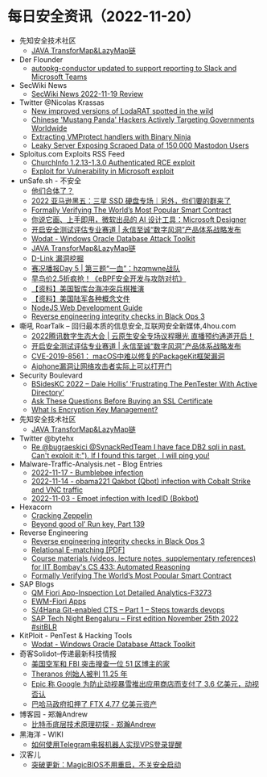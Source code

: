 # 每日安全资讯（2022-11-20）

- 先知安全技术社区
  - [JAVA TransforMap&LazyMap链](https://xz.aliyun.com/t/11861)
- Der Flounder
  - [autopkg-conductor updated to support reporting to Slack and Microsoft Teams](https://derflounder.wordpress.com/2022/11/19/autopkg-conductor-updated-to-support-reporting-to-slack-and-microsoft-teams/)
- SecWiki News
  - [SecWiki News 2022-11-19 Review](http://www.sec-wiki.com/?2022-11-19)
- Twitter @Nicolas Krassas
  - [New improved versions of LodaRAT spotted in the wild](https://twitter.com/Dinosn/status/1594001784065908736)
  - [Chinese 'Mustang Panda' Hackers Actively Targeting Governments Worldwide](https://twitter.com/Dinosn/status/1593860327984300034)
  - [Extracting VMProtect handlers with Binary Ninja](https://twitter.com/Dinosn/status/1593854531795931143)
  - [Leaky Server Exposing Scraped Data of 150,000 Mastodon Users](https://twitter.com/Dinosn/status/1593854458634866689)
- Sploitus.com Exploits RSS Feed
  - [ChurchInfo 1.2.13-1.3.0 Authenticated RCE exploit](https://sploitus.com/exploit?id=MSF:EXPLOIT-MULTI-HTTP-CHURCHINFO_UPLOAD_EXEC-&utm_source=rss&utm_medium=rss)
  - [Exploit for Vulnerability in Microsoft exploit](https://sploitus.com/exploit?id=DD36D028-7FB1-5824-9756-09BA3927DCEE&utm_source=rss&utm_medium=rss)
- unSafe.sh - 不安全
  - [他们合体了？](https://buaq.net/go-136392.html)
  - [2022 亚马逊黑五：三星 SSD 硬盘专场｜另外，你们要的群来了](https://buaq.net/go-136391.html)
  - [Formally Verifying The World’s Most Popular Smart Contract](https://buaq.net/go-136385.html)
  - [你说它画、上手即用，微软出品的 AI 设计工具：Microsoft Designer](https://buaq.net/go-136390.html)
  - [开启安全测试评估专业赛道 | 永信至诚“数字风洞”产品体系战略发布](https://buaq.net/go-136386.html)
  - [Wodat - Windows Oracle Database Attack Toolkit](https://buaq.net/go-136387.html)
  - [JAVA TransforMap&LazyMap链](https://buaq.net/go-136379.html)
  - [D-Link 漏洞挖掘](https://buaq.net/go-136394.html)
  - [赛况播报Day 5 | 第三题“一血”：hzqmwne战队](https://buaq.net/go-136393.html)
  - [早鸟价2.5折疯抢！《eBPF安全开发与攻防对抗》](https://buaq.net/go-136395.html)
  - [【资料】美国智库台海冲突兵棋推演](https://buaq.net/go-136401.html)
  - [【资料】美国陆军各种概念文件](https://buaq.net/go-136400.html)
  - [NodeJS Web Development Guide](https://buaq.net/go-136377.html)
  - [Reverse engineering integrity checks in Black Ops 3](https://buaq.net/go-136375.html)
- 嘶吼 RoarTalk – 回归最本质的信息安全,互联网安全新媒体,4hou.com
  - [2022腾讯数字生态大会 | 云原生安全专场议程曝光 直播预约通道开启！](https://www.4hou.com/posts/ZXB8)
  - [开启安全测试评估专业赛道 | 永信至诚“数字风洞”产品体系战略发布](https://www.4hou.com/posts/gXjD)
  - [CVE-2019-8561： macOS中难以修复的PackageKit框架漏洞](https://www.4hou.com/posts/zlDO)
  - [Aiphone漏洞让网络攻击者实际上可以打开门](https://www.4hou.com/posts/vJyM)
- Security Boulevard
  - [BSidesKC 2022 – Dale Hollis’ ‘Frustrating The PenTester With Active Directory’](https://securityboulevard.com/2022/11/bsideskc-2022-dale-hollis-frustrating-the-pentester-with-active-directory/)
  - [Ask These Questions Before Buying an SSL Certificate](https://securityboulevard.com/2022/11/ask-these-questions-before-buying-an-ssl-certificate/)
  - [What Is Encryption Key Management?](https://securityboulevard.com/2022/11/what-is-encryption-key-management/)
- 先知安全技术社区
  - [JAVA TransforMap&LazyMap链](https://xz.aliyun.com/t/11861)
- Twitter @bytehx
  - [Re @bugraeskici @SynackRedTeam I have face DB2 sqli in past. Can't exploit it:"). If I found this target , I will ping you!](https://twitter.com/bytehx343/status/1594022158908674048)
- Malware-Traffic-Analysis.net - Blog Entries
  - [2022-11-17 - Bumblebee infection](https://www.malware-traffic-analysis.net/2022/11/17/index.html)
  - [2022-11-14 - obama221 Qakbot (Qbot) infection with Cobalt Strike and VNC traffic](https://www.malware-traffic-analysis.net/2022/11/14/index.html)
  - [2022-11-03 - Emoet infection with IcedID (Bokbot)](https://www.malware-traffic-analysis.net/2022/11/03/index.html)
- Hexacorn
  - [Cracking Zeppelin](https://www.hexacorn.com/blog/2022/11/19/cracking-zeppelin/)
  - [Beyond good ol’ Run key, Part 139](https://www.hexacorn.com/blog/2022/11/19/beyond-good-ol-run-key-part-139/)
- Reverse Engineering
  - [Reverse engineering integrity checks in Black Ops 3](https://www.reddit.com/r/ReverseEngineering/comments/yz7dli/reverse_engineering_integrity_checks_in_black_ops/)
  - [Relational E-matching [PDF]](https://www.reddit.com/r/ReverseEngineering/comments/yzmdak/relational_ematching_pdf/)
  - [Course materials (videos, lecture notes, supplementary references) for IIT Bombay's CS 433: Automated Reasoning](https://www.reddit.com/r/ReverseEngineering/comments/yzi9ia/course_materials_videos_lecture_notes/)
  - [Formally Verifying The World’s Most Popular Smart Contract](https://www.reddit.com/r/ReverseEngineering/comments/yzbata/formally_verifying_the_worlds_most_popular_smart/)
- SAP Blogs
  - [QM Fiori App-Inspection Lot Detailed Analytics-F3273](https://blogs.sap.com/2022/11/19/qm-fiori-app-inspection-lot-detailed-analytics-f3273/)
  - [EWM-Fiori Apps](https://blogs.sap.com/2022/11/19/ewm-fiori-apps/)
  - [S/4Hana Git-enabled CTS – Part 1 – Steps towards devops](https://blogs.sap.com/2022/11/19/s-4hana-git-enabled-cts-part-1/)
  - [SAP Tech Night Bengaluru – First edition November 25th 2022 #sitBLR](https://blogs.sap.com/2022/11/19/sap-tech-night-bengaluru-first-edition-november-25th-2022-sitblr/)
- KitPloit - PenTest & Hacking Tools
  - [Wodat - Windows Oracle Database Attack Toolkit](http://www.kitploit.com/2022/11/wodat-windows-oracle-database-attack.html)
- 奇客Solidot–传递最新科技情报
  - [美国空军和 FBI 突击搜查一位 51 区博主的家](https://www.solidot.org/story?sid=73418)
  - [Theranos 创始人被判 11.25 年](https://www.solidot.org/story?sid=73417)
  - [Epic 称 Google 为防止动视暴雪推出应用商店而支付了 3.6 亿美元，动视否认](https://www.solidot.org/story?sid=73416)
  - [巴哈马政府扣押了 FTX 4.77 亿美元资产](https://www.solidot.org/story?sid=73415)
- 博客园 - 郑瀚Andrew
  - [比特币底层技术原理初探 - 郑瀚Andrew](https://www.cnblogs.com/LittleHann/p/16885642.html)
- 黑海洋 - WIKI
  - [如何使用Telegram电报机器人实现VPS登录提醒](https://blog.upx8.com/3097)
- 汉客儿
  - [突破更新：MagicBIOS不用重启，不关安全启动](https://mp.weixin.qq.com/s?__biz=MzI1NTUzMjUzMQ==&mid=2247484734&idx=1&sn=ffdb2a68fec220d5dac4ca0d8d724085&chksm=ea35c9a2dd4240b4783521627e928f15b02e59058978ba4ecd9ba464b34de16f4e92fe4d8d36&scene=58&subscene=0#rd)
